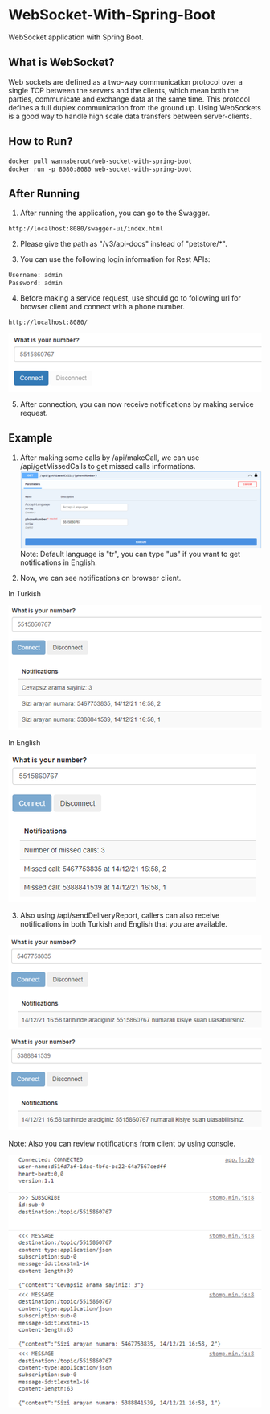 # WebSocket-With-Spring-Boot
WebSocket application with Spring Boot.

## What is WebSocket?
Web sockets are defined as a two-way communication protocol over a single TCP between the servers and the clients, which mean both the parties, communicate and exchange data at the same time. This protocol defines a full duplex communication from the ground up.
Using WebSockets is a good way to handle high scale data transfers between server-clients.

## How to Run?

```
docker pull wannaberoot/web-socket-with-spring-boot
docker run -p 8080:8080 web-socket-with-spring-boot
```

## After Running
1. After running the application, you can go to the Swagger.
```
http://localhost:8080/swagger-ui/index.html
```

2. Please give the path as "/v3/api-docs" instead of "petstore/*".

3. You can use the following login information for Rest APIs:
```
Username: admin
Password: admin
```

4. Before making a service request, use should go to following url for browser client and connect with a phone number.
```
http://localhost:8080/
```
![---](/images/image1.png)

5. After connection, you can now receive notifications by making service request.

## Example
1. After making some calls by /api/makeCall, we can use /api/getMissedCalls to get missed calls informations.
![---](/images/image2.png)
Note: Default language is "tr", you can type "us" if you want to get notifications in English.

2. Now, we can see notifications on browser client.

In Turkish

![---](/images/image3.png)

In English

![---](/images/image4.png)

3. Also using /api/sendDeliveryReport, callers can also receive notifications in both Turkish and English that you are available.

![---](/images/image5.png)

![---](/images/image6.png)

Note: Also you can review notifications from client by using console.

![---](/images/image7.png)
